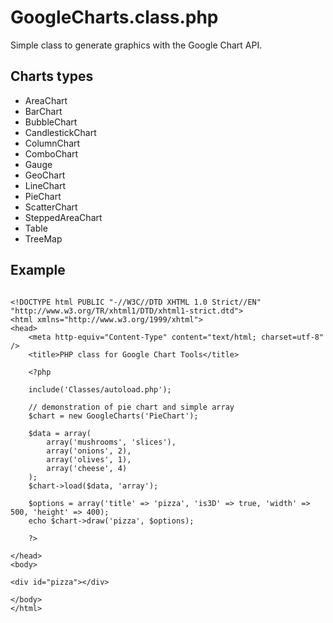 # GoogleCharts.class.php
Simple class to generate graphics with the Google Chart API.

## Charts types

* AreaChart
* BarChart
* BubbleChart
* CandlestickChart
* ColumnChart
* ComboChart
* Gauge
* GeoChart
* LineChart
* PieChart
* ScatterChart
* SteppedAreaChart
* Table
* TreeMap

## Example

```

<!DOCTYPE html PUBLIC "-//W3C//DTD XHTML 1.0 Strict//EN" "http://www.w3.org/TR/xhtml1/DTD/xhtml1-strict.dtd">
<html xmlns="http://www.w3.org/1999/xhtml">
<head>
    <meta http-equiv="Content-Type" content="text/html; charset=utf-8" />
    <title>PHP class for Google Chart Tools</title>
    
    <?php

    include('Classes/autoload.php');
    
    // demonstration of pie chart and simple array
    $chart = new GoogleCharts('PieChart');

    $data = array(
        array('mushrooms', 'slices'),
        array('onions', 2),
        array('olives', 1),
        array('cheese', 4)
    );
    $chart->load($data, 'array');

    $options = array('title' => 'pizza', 'is3D' => true, 'width' => 500, 'height' => 400);
    echo $chart->draw('pizza', $options);
    
    ?>

</head>
<body>

<div id="pizza"></div>

</body>
</html>

```

